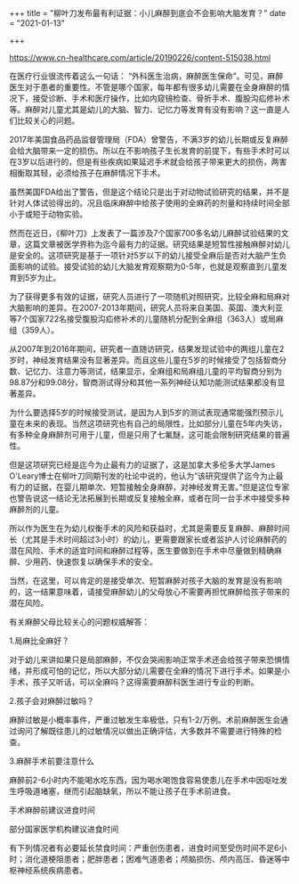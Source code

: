 +++
title = "柳叶刀发布最有利证据：小儿麻醉到底会不会影响大脑发育？"
date = "2021-01-13"

+++

https://www.cn-healthcare.com/article/20190226/content-515038.html

在医疗行业很流传着这么一句话： “外科医生治病，麻醉医生保命”。可见，麻醉医生对于患者的重要性。不管是哪个国家，每年都有很多幼儿需要在全身麻醉的情况下，接受诊断、手术和医疗操作，比如内窥镜检查、骨折手术、腹股沟疝修补术等。麻醉对儿童尤其是幼儿的大脑、智力、记忆力等发育有没有影响？这一直是人们比较关心的问题。

2017年美国食品药品监督管理局（FDA）曾警告，不满3岁的幼儿长期或反复麻醉会给大脑带来一定的损伤。所以在不影响孩子生长发育的前提下，有些手术时可以在3岁以后进行的，但是有些疾病如果延迟手术就会给孩子带来更大的损伤，两害相衡取其轻，必须给孩子在麻醉情况下手术。

虽然美国FDA给出了警告，但是这个结论只是出于对动物试验研究的结果，并不是针对人体试验得出的。况且临床麻醉中给孩子使用的全麻药的剂量和持续时间全部小于或短于动物实验。

然而在近日，《柳叶刀》上发表了一篇涉及7个国家700多名幼儿麻醉试验结果的文章，这篇文章被医学界称为迄今最有力的证据。研究结果是短暂性接触麻醉对幼儿是安全的。这项研究是基于一项针对5岁以下的幼儿接受全麻后是否对大脑产生负面影响的试验。接受试验的幼儿大脑发育观察期为0-5年，也就是观察直到儿童发育到5岁为止。

为了获得更多有效的证据，研究人员进行了一项随机对照研究，比较全麻和局麻对大脑影响的差异。在2007-2013年期间，研究人员将来自美国、英国、澳大利亚等7个国家722名接受腹股沟疝修补术的儿童随机分配到全麻组（363人）或局麻组（359人）。

从2007年到2016年期间，研究者一直随访研究，结果发现试验中的两组儿童在2岁时，神经发育结果没有显著差异。而且这些儿童在5岁的时候接受了包括智商分数、记忆力、注意力等测试，结果显示，全麻组和局麻组儿童的平均智商分别为98.87分和99.08分，智商测试得分和其他一系列神经认知功能测试结果都没有显著差异。

为什么要选择5岁的时候接受测试，是因为人到5岁的测试表现通常能强烈预示儿童在未来的表现。当然这项研究也有自己的局限性，比如部分儿童在5年内失访，有多种全身麻醉剂可用于儿童，但是只用了七氟醚，这可能会限制研究结果的普遍性。

但是这项研究已经是迄今为止最有力的证据了，这是加拿大多伦多大学James O'Leary博士在柳叶刀同期刊发的社论中说的，他认为“该研究提供了迄今为止最有力的证据，在婴儿期单次、短暂接触全身麻醉，对神经发育无害。”但是这位专家也警告说这一结论无法拓展到长期或反复接触全麻，或者在同一台手术中接受多种麻醉剂的儿童。

所以作为医生在为幼儿权衡手术的风险和获益时，尤其是需要反复麻醉、麻醉时间长（尤其是手术时间超过3小时）的幼儿，更需要跟家长或者监护人讨论麻醉药的潜在风险、手术的适宜时间和麻醉过程等，医生要做到在手术中尽量做到精确麻醉、少用药、快速恢复以确保手术的安全。

当然，在这里，可以肯定的是接受单次、短暂麻醉对孩子大脑的发育是没有影响的，这一结果意味着，请接受麻醉幼儿的父母放心不需要再担忧麻醉给孩子带来的潜在风险。

有关麻醉父母比较关心的问题权威解答：

1.局麻比全麻好？

对于幼儿来讲如果只是局部麻醉，不仅会哭闹影响正常手术还会给孩子带来恐惧情绪，并形成可怕的记忆，所以大部分幼儿需要在全麻的情况下进行手术。如果是小手术，孩子又听话，可以全麻吗？这得需要麻醉科医生进行专业的判断。

2.孩子会对麻醉过敏吗？

麻醉过敏是小概率事件，严重过敏发生率极低，只有1-2/万例。术前麻醉医生会通过询问了解既往患儿的过敏情况以做出正确评估，大多数并不需要进行特殊的检查。

3.麻醉手术前要注意什么

麻醉前2-6小时内不能喝水吃东西，因为喝水喝饱食容易使患儿在手术中因呕吐发生呼吸道堵塞，继而引起脑缺氧，所以不能让孩子在手术前进食。

手术麻醉前建议进食时间

部分国家医学机构建议进食时间

有下列情况者有必要延长禁食时间：严重创伤患者，进食时间至受伤时间不足6小时；消化道梗阻患者；肥胖患者；困难气道患者；颅脑损伤、颅内高压、昏迷等中枢神经系统疾病患者。